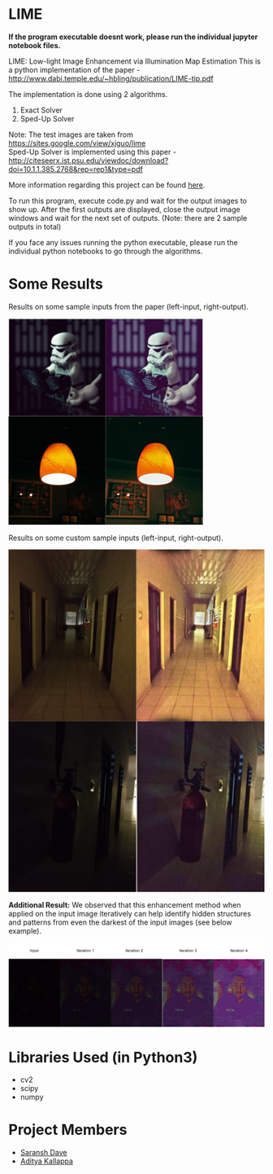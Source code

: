 # LIME

__If the program executable doesnt work, please run the individual jupyter notebook files.__

LIME: Low-light Image Enhancement via Illumination Map Estimation
This is a python implementation of the paper - http://www.dabi.temple.edu/~hbling/publication/LIME-tip.pdf

The implementation is done using 2 algorithms.
1. Exact Solver
2. Sped-Up Solver

Note: The test images are taken from https://sites.google.com/view/xjguo/lime <br>
Sped-Up Solver is implemented using this paper - http://citeseerx.ist.psu.edu/viewdoc/download?doi=10.1.1.385.2768&rep=rep1&type=pdf

More information regarding this project can be found [here](https://docs.google.com/presentation/d/1WdNYG5g0Hr2LcujZCEle31ld-iBHXNQv/edit?usp=sharing&ouid=117754030307866641181&rtpof=true&sd=true).

To run this program, execute code.py and wait for the output images to show up. After the first outputs are displayed, close the output image windows and wait for the next set of outputs. (Note: there are 2 sample outputs in total)

If you face any issues running the python executable, please run the individual python notebooks to go through the algorithms.

# Some Results

Results on some sample inputs from the paper (left-input, right-output).

![Results1](sample_result.jpg)

Results on some custom sample inputs (left-input, right-output).

![Results2](our_custom_inputs.jpg)

**Additional Result:** We observed that this enhancement method when applied on the input image iteratively can help identify hidden structures and patterns from even the darkest of the input images (see below example).

![Results2](additional_observation.jpg)

# Libraries Used (in Python3)
 - cv2
 - scipy
 - numpy
 
# Project Members

  - [Saransh Dave](https://www.linkedin.com/in/saransh-dave/)
  - [Aditya Kallappa](https://www.linkedin.com/in/aditya-kallappa/)
